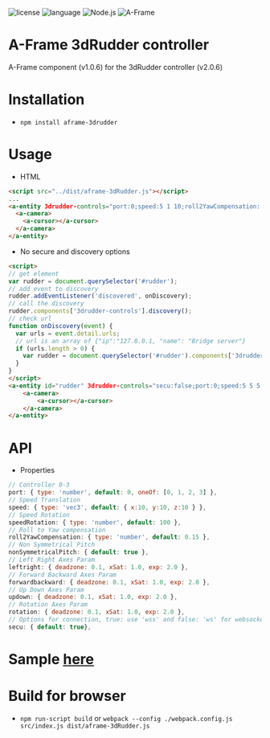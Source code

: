 ![license](https://img.shields.io/github/license/mashape/apistatus.svg)
![language](https://img.shields.io/badge/Language-javascript-green.svg) 
![Node.js](https://img.shields.io/badge/Node.js-v8.9.1-green.svg)
![A-Frame](https://img.shields.io/badge/AFrame-v0.7.0-green.svg)

# A-Frame 3dRudder controller

A-Frame component (v1.0.6) for the 3dRudder controller (v2.0.6)

# Installation
* ```npm install aframe-3drudder```

# Usage

* HTML

```html
<script src="../dist/aframe-3dRudder.js"></script>
...
<a-entity 3drudder-controls="port:0;speed:5 1 10;roll2YawCompensation: 0;rotation: 0.15 1 1">
  <a-camera>
    <a-cursor></a-cursor>
  </a-camera>
</a-entity>
```

* No secure and discovery options

```html
<script>
// get element
var rudder = document.querySelector('#rudder');
// add event to discovery
rudder.addEventListener('discovered', onDiscovery);
// call the discovery
rudder.components['3drudder-controls'].discovery();
// check url
function onDiscovery(event) {
  var urls = event.detail.urls;
  // url is an array of {"ip":"127.0.0.1, "name": "Bridge server"}
  if (urls.length > 0) {
    var rudder = document.querySelector('#rudder').components['3drudder-controls'].connect(urls[0].ip);
  }
}
</script>
<a-entity id="rudder" 3drudder-controls="secu:false;port:0;speed:5 5 5;speedRotation:50;">
    <a-camera>
        <a-cursor></a-cursor>
    </a-camera>
</a-entity>
```

# API

* Properties

```javascript
// Controller 0-3
port: { type: 'number', default: 0, oneOf: [0, 1, 2, 3] },
// Speed Translation
speed: { type: 'vec3', default: { x:10, y:10, z:10 } },
// Speed Rotation
speedRotation: { type: 'number', default: 100 },
// Roll to Yaw compensation
roll2YawCompensation: { type: 'number', default: 0.15 },
// Non Symmetrical Pitch
nonSymmetricalPitch: { default: true },
// Left Right Axes Param
leftright: { deadzone: 0.1, xSat: 1.0, exp: 2.0 },
// Forward Backward Axes Param
forwardbackward: { deadzone: 0.1, xSat: 1.0, exp: 2.0 },
// Up Down Axes Param
updown: { deadzone: 0.1, xSat: 1.0, exp: 2.0 },
// Rotation Axes Param
rotation: { deadzone: 0.1, xSat: 1.0, exp: 2.0 },
// Options for connection, true: use 'wss' and false: 'ws' for websockets
secu: { default: true},
```

# Sample [here](/examples/webvr.html)  

# Build for browser
* ```npm run-script build``` or ```webpack --config ./webpack.config.js src/index.js dist/aframe-3dRudder.js```